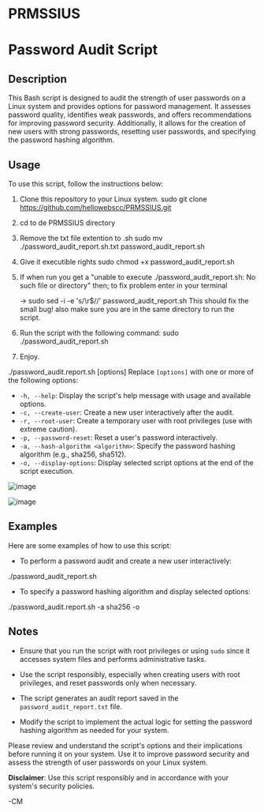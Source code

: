 # PRMSSIUS
# Password Audit Script

## Description

This Bash script is designed to audit the strength of user passwords on a Linux system and provides options for password management. It assesses password quality, identifies weak passwords, and offers recommendations for improving password security. Additionally, it allows for the creation of new users with strong passwords, resetting user passwords, and specifying the password hashing algorithm.

## Usage

To use this script, follow the instructions below:

1. Clone this repository to your Linux system.
   sudo git clone https://github.com/hellowebscc/PRMSSIUS.git

2. cd to de PRMSSIUS directory
   
3. Remove the txt file extention to .sh
   sudo mv ./password_audit_report.sh.txt password_audit_report.sh

5. Give it executible rights
   sudo chmod +x password_audit_report.sh

7. If when run you get a
   "unable to execute ./password_audit_report.sh: No such file or directory"
   then; to fix problem enter in your terminal
   
   -> sudo sed -i -e 's/\r$//' password_audit_report.sh
   This should fix the small bug! also make sure you are in the same directory to run the script.
  
  
9. Run the script with the following command:
    sudo ./password_audit_report.sh

10. Enjoy.








./password_audit.report.sh [options]
Replace `[options]` with one or more of the following options:

- `-h, --help`: Display the script's help message with usage and available options.
- `-c, --create-user`: Create a new user interactively after the audit.
- `-r, --root-user`: Create a temporary user with root privileges (use with extreme caution).
- `-p, --password-reset`: Reset a user's password interactively.
- `-a, --hash-algorithm <algorithm>`: Specify the password hashing algorithm (e.g., sha256, sha512).
- `-o, --display-options`: Display selected script options at the end of the script execution.


![image](https://github.com/hellowebscc/PRMSSIUS/assets/82586952/816f12e5-58d4-430e-a478-1a58066a7738)


![image](https://github.com/hellowebscc/PRMSSIUS/assets/82586952/b380ae4b-6f11-4684-9015-42d2b9fb8c0f)



## Examples

Here are some examples of how to use this script:

- To perform a password audit and create a new user interactively:






./password_audit_report.sh 
- To specify a password hashing algorithm and display selected options:






./password_audit.report.sh -a sha256 -o
## Notes

- Ensure that you run the script with root privileges or using `sudo` since it accesses system files and performs administrative tasks.

- Use the script responsibly, especially when creating users with root privileges, and reset passwords only when necessary.

- The script generates an audit report saved in the `password_audit_report.txt` file.

- Modify the script to implement the actual logic for setting the password hashing algorithm as needed for your system.

Please review and understand the script's options and their implications before running it on your system. Use it to improve password security and assess the strength of user passwords on your Linux system.

**Disclaimer**: Use this script responsibly and in accordance with your system's security policies.



-CM 










